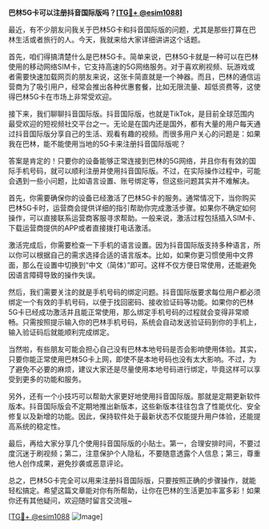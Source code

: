 **巴林5G卡可以注册抖音国际版吗？[[TG💪+ @esim1088](https://t.me/s/esim1088)]**

最近，有不少朋友问我关于巴林5G卡和抖音国际版的问题，尤其是那些打算在巴林生活或者旅行的人。今天，我就来给大家详细讲讲这个话题。

首先，咱们得搞清楚什么是巴林5G卡。简单来说，巴林5G卡就是一种可以在巴林使用的移动网络SIM卡，它支持高速的5G网络服务。对于喜欢刷视频、玩游戏或者需要快速加载网页的朋友来说，这张卡简直就是一个神器。而且，巴林的通信运营商为了吸引用户，经常会推出各种优惠套餐，比如无限流量、超低资费等，这使得巴林5G卡在市场上非常受欢迎。

接下来，我们聊聊抖音国际版。抖音国际版，也就是TikTok，是目前全球范围内最受欢迎的短视频社交平台之一。无论是在国内还是国外，都有大量的用户每天通过抖音国际版分享自己的生活、观看有趣的视频。而很多用户关心的问题是：如果我在巴林，能不能使用当地的5G卡来注册抖音国际版呢？

答案是肯定的！只要你的设备能够正常连接到巴林的5G网络，并且你有有效的国际手机号码，就可以顺利注册并使用抖音国际版。不过，在实际操作过程中，可能会遇到一些小问题，比如语言设置、账号绑定等，但这些问题其实并不难解决。

首先，你需要确保你的设备已经激活了巴林5G卡的服务。通常情况下，当你购买巴林5G卡时，运营商会提供详细的指引帮助你完成激活步骤。如果你不确定如何操作，可以直接联系运营商客服寻求帮助。一般来说，激活过程包括插入SIM卡、下载运营商提供的APP或者直接拨打电话激活。

激活完成后，你需要检查一下手机的语言设置。因为抖音国际版支持多种语言，所以你可以根据自己的需求选择合适的语言版本。比如，如果你更习惯使用中文界面，那么在设置中切换到“中文（简体）”即可。这样不仅方便日常使用，还能避免因语言障碍导致的操作失误。

然后，我们需要关注的就是手机号码的绑定问题。抖音国际版要求每位用户都必须绑定一个有效的手机号码，以便于找回密码、接收验证码等功能。如果你的巴林5G卡已经成功激活并且能正常使用，那么绑定手机号码的过程就会变得非常顺畅。只需按照提示输入你的巴林手机号码，系统会自动发送验证码到你的手机上，输入验证码后就能顺利完成绑定。

当然啦，有些朋友可能会担心自己没有巴林本地号码是否会影响使用体验。其实，只要你能正常使用巴林5G卡上网，即使不是本地号码也没有太大影响。不过，为了避免不必要的麻烦，建议大家还是尽量使用本地号码进行绑定，毕竟这样可以享受到更多的功能和服务。

另外，还有一个小技巧可以帮助大家更好地使用抖音国际版。那就是定期更新软件版本。抖音国际版会不定期地推出新版本，这些新版本往往包含了性能优化、安全修复以及新增的功能。因此，保持软件处于最新状态不仅能提升用户体验，还能提高系统的稳定性。

最后，再给大家分享几个使用抖音国际版的小贴士。第一，合理安排时间，不要过度沉迷于刷视频；第二，注意保护个人隐私，不要随意透露个人信息；第三，尊重他人创作成果，避免抄袭或恶意评论。

总之，巴林5G卡完全可以用来注册抖音国际版，只要按照正确的步骤操作，就能轻松搞定。希望这篇文章能对你有所帮助，让你在巴林的生活更加丰富多彩！如果你还有其他疑问，欢迎随时留言交流哦~

[[TG💪+ @esim1088](https://t.me/s/esim1088) ![Image](https://i.postimg.cc/4NQfJmqS/Snipaste-2025-05-13-00-14-12.png)]